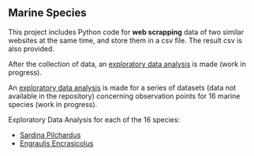 ## Marine Species

This project includes Python code for **web scrapping** data of two similar websites at the same time, and store them in a csv file. The result csv is also provided.

After the collection of data, an [exploratory data analysis](https://nbviewer.jupyter.org/github/Deffro/Data-Science-Portfolio/blob/master/Notebooks/Marine-Species/2.%20Marine%20Species%20Analysis.ipynb) is made (work in progress).

An [exploratory data analysis](https://nbviewer.jupyter.org/github/Deffro/Data-Science-Portfolio/blob/master/Notebooks/Marine-Species/3.%20Analysis%20of%2016%20Fish%20Species.ipynb) is made for a series of datasets (data not available in the repository) concerning observation points for 16 marine species (work in progress).

Exploratory Data Analysis for each of the 16 species:
- [Sardina Pilchardus](https://nbviewer.jupyter.org/github/Deffro/Data-Science-Portfolio/blob/master/Notebooks/Marine-Species/4.%20Species%20Analysis%20-%20Sardina%20Pilchardus.ipynb)
- [Engraulis Encrasicolus](https://nbviewer.jupyter.org/github/Deffro/Data-Science-Portfolio/blob/master/Notebooks/Marine-Species/4.%20Species%20Analysis%20-%20Engraulis%20Encrasicolus.ipynb)
